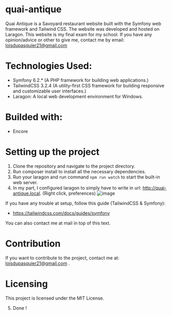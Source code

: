 # quai-antique
Quai Antique is a Savoyard restaurant website built with the Symfony web framework and Tailwind CSS. The website was developed and hosted on Laragon. This website is my final exam for my school. If you have any opinion/advice or other to give me, contact me by email: loisdupasquier21@gmail.com 

# Technologies Used:
- Symfony 6.2.* (A PHP framework for building web applications.)
- TailwindCSS 3.2.4 (A utility-first CSS framework for building responsive and customizable user interfaces.)
- Laragon: A local web development environment for Windows.

# Builded with:
- Encore
 
# Setting up the project
1. Clone the repository and navigate to the project directory.
2. Run composer install to install all the necessary dependencies.
3. Run your laragon and run command `npm run watch` to start the built-in web server.
4. In my part, I configured laragon to simply have to write in url: http://quai-antique.local.
(Right click, preferences)
![image](https://user-images.githubusercontent.com/58104051/213677753-079cb3fb-48b5-405b-ab74-7290ad595240.png)

If you have any trouble at setup, follow this guide (TailwindCSS & Symfony):
- https://tailwindcss.com/docs/guides/symfony

You can also contact me at mail in top of this text.

# Contribution
If you want to contribute to the project, contact me at: loisdupasquier21@gmail.com .

# Licensing
This project is licensed under the MIT License.

5. Done !
